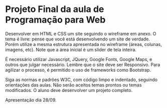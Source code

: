 # Projeto Final da aula de Programação para Web

Desenvolver em HTML e CSS um site seguindo o wireframe em anexo. O tema é livre: pense que você está desenvolvendo um site de verdade. Porém utilize a mesma estrutura apresentada no wireframe (áreas, colunas, imagens, etc). Note que a área inicial é um slider de tela inteira.

É necessário utilizar Javascript, JQuery, Google Fonts, Google Maps, e outros que julgar necessário. Lembre que o site deve ser Responsivo. Para agilizar o processo, é permitido o uso de frameworks como Bootstrap.

Siga as normas e padrões W3C, com código limpo e indentado, seguindo orientações das aulas. Não serão aceitos temas prontos ou temas modificados. O aluno deve desenvolver um projeto completo.

Apresentação dia 28/09.
